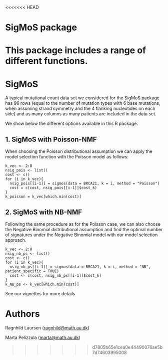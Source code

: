 <<<<<<< HEAD
# SigMoS package 

This package includes a range of different functions.
=======
# SigMoS
A typical mutational count data set we considered for the SigMoS package has 96 rows (equal to the number of mutation types with 6 base mutations, when assuming strand symmetry and the 4 flanking nucleotides on each side) and as many columns as many patients are included in the data set. 

We show below the different options available in this R package. 

## 1. SigMoS with Poisson-NMF
When choosing the Poisson distributional assumption we can apply the model selection function with the Poisson model as follows:
```{r poisson}
k_vec <- 2:8
nsig_pois <- list()
cost <- c()
for (i in k_vec){
  nsig_pois[[i-1]] = sigmos(data = BRCA21, k = i, method = "Poisson")
  cost = c(cost, nsig_pois[[i-1]]$cost_k)
}
k_poisson = k_vec[which.min(cost)]
```

## 2. SigMoS with NB-NMF
Following the same procedure as for the Poisson case, we can also choose the Negative Binomial distributional assumption and find the optimal number of signatures under the Negative Binomial model with our model selection approach.

```{r NBpatientspecific, warning = FALSE}
k_vec <- 2:8
nsig_nb_ps <- list()
cost <- c()
for (i in k_vec){
  nsig_nb_ps[[i-1]] = sigmos(data = BRCA21, k = i, method = "NB", patient_specific = TRUE)
  cost <- c(cost, nsig_nb_ps[[i-1]]$cost_k)
}
k_NB_ps <- k_vec[which.min(cost)]
```
See our vignettes for more details

# Authors
Ragnhild Laursen (ragnhild@math.au.dk)

Marta Pelizzola (marta@math.au.dk)

>>>>>>> d7805b65e1cea0e44490076ae5b7d74603995008
